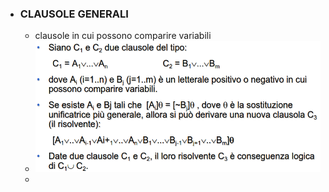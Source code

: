 - ### CLAUSOLE GENERALI
	- clausole in cui possono comparire variabili
	- ![image.png](../assets/image_1682580092253_0.png)
	-